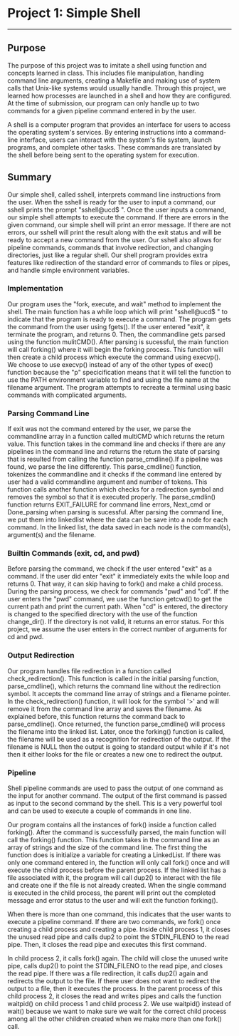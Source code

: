 # Project 1: Simple Shell
---

## Purpose

The purpose of this project was to imitate a shell using function and concepts
learned in class. This includes file manipulation, handling command line
arguments, creating a Makefile and making use of system calls that Unix-like
systems would usually handle. Through this project, we learned how processes are
launched in a shell and how they are configured. At the time of submission, our
program can only handle up to two commands for a given pipeline command entered
in by the user.

A shell is a computer program that provides an interface for users to access
the operating system's services. By entering instructions into a command-line
interface, users can interact with the system's file system, launch programs,
and complete other tasks. These commands are translated by the shell before
being sent to the operating system for execution.

## Summary

Our simple shell, called sshell, interprets command line instructions from the
user. When the sshell is ready for the user to input a command, our sshell
prints the prompt "sshell@ucd$ ". Once the user inputs a command, our simple
shell attempts to execute the command. If there are errors in the given
command, our simple shell will print an error message. If there are not errors,
our sshell will print the result along with the exit status and will be ready
to accept a new command from the user. Our sshell also allows for pipeline
commands, commands that involve redirection, and changing directories, just like
a regular shell. Our shell program provides extra features like redirection of
the standard error of commands to files or pipes, and handle simple environment
variables.

### Implementation

Our program uses the "fork, execute, and wait" method to implement the shell.
The main function has a while loop which will print "sshell@ucd$ " to indicate
that the program is ready to execute a command. The program gets the command
from the user using fgets(). If the user entered "exit", it terminate the
program, and returns 0. Then, the commandline gets parsed using the function
mulitCMD(). After parsing is sucessful, the main function will call forking()
where it will begin the forking process. This function will then create a 
child process which execute the command using execvp(). We choose to
use execvp() instead of any of the other types of exec() function because the
"p" specicification means that it will tell the function to use the PATH
environment variable to find and using the file name at the filename argument.
The program attempts to recreate a terminal using basic commands with 
complicated arguments. 

### Parsing Command Line

If exit was not the command entered by the user, we parse the commandline array
in a function called multiCMD which returns the return value. This function
takes in the command line and checks if there are any pipelines in the command
line and returns the return the state of parsing that is resulted from calling
the function parse_cmdline().If a pipeline was found, we parse the line
differently. This parse_cmdline() function, tokenizes the commandline and
it checks if the command line entered by user had a valid commandline argument
and number of tokens. This function calls another function which checks for a
redirection symbol and removes the symbol so that it is executed properly. The
parse_cmdlin() function returns EXIT_FAILURE for command line errors, Next_cmd
or Done_parsing when parsing is sucessful. After parsing the command line, we
put them into linkedlist where the data can be save into a node for each 
command. In the linked list, the data saved in each node is the command(s), 
argument(s) and the filename.

### Builtin Commands (exit, cd, and pwd)

Before parsing the command, we check if the user entered "exit" as a command.
If the user did enter "exit" it immediately exits the while loop and returns 0.
That way, it can skip having to fork() and make a child process. During the
parsing process, we check for commands "pwd" and "cd". If the user enters the
"pwd" command, we use the function getcwd() to get the current path and print
the current path. When "cd" is entered, the directory is changed to the
specified directory with the use of the function change_dir(). If the directory
is not valid, it returns an error status. For this project, we assume the user 
enters in the correct number of arguments for cd and pwd.

### Output Redirection

Our program handles file redirection in a function called check_redirection().
This function is called in the initial parsing function, parse_cmdline(),
which returns the command line without the redirection symbol. It accepts the
command line array of strings and a filename pointer. In the check_redirection()
function, it will look for the symbol '>' and will remove it from the
command line array and saves the filename. As explained before, this function
returns the command back to parse_cmdline(). Once returned, the function 
parse_cmdline() will process the filename into the linked list. Later, once the 
forking() function is called, the filename will be used as a recognition for 
redirection of the output. If the filename is NULL then the output is going to 
standard output while if it's not then it either looks for the file or creates 
a new one to redirect the output. 

### Pipeline

Shell pipeline commands are used to pass the output of one command as the input 
for another command. The output of the first command is passed as input to the 
second command by the shell. This is a very powerful tool and can be used to 
execute a couple of commands in one line.

Our program contains all the instances of fork() inside a function called
forking(). After the command is successfully parsed, the main function will call
the forking() function. This function takes in the command line as an array of
strings and the size of the command line. The first thing the function does is
initialize a variable for creating a LinkedList. If there was
only one command entered in, the function will only call fork() once and will
execute the child process before the parent process. If the linked list has a
file associated with it, the program will call dup2() to interact with the file
and create one if the file is not already created. When the single command is
executed in the child process, the parent will print out the completed message
and error status to the user and will exit the function forking().

When there is more than one command, this indicates that the user wants to
execute a pipeline command. If there are two commands, we fork() once creating a
child process and creating a pipe. Inside child process 1, it closes the unused
read pipe and calls dup2 to point the STDIN_FILENO to the read pipe. Then, it
closes the read pipe and executes this first command.

In child process 2, it calls fork() again. The child will close the unused write
pipe, calls dup2() to point the STDIN_FILENO to the read pipe, and closes the
read pipe. If there was a file redirection, it calls dup2() again and redirects
the output to the file. If there user does not want to redirect the output to a
file, then it executes the process. In the parent process of this child process
2, it closes the read and writes pipes and calls the function waitpid() on child
process 1 and child process 2. We use waitpid() instead of wait() because we
want to make sure we wait for the correct child process among all the other
children created when we make more than one fork() call.
